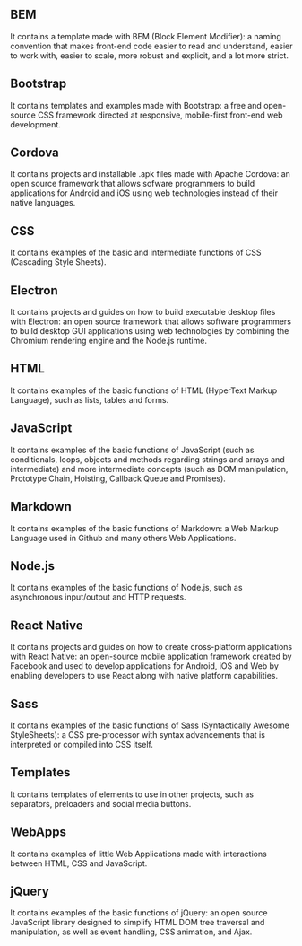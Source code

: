 ## BEM
It contains a template made with BEM (Block Element Modifier): a naming convention that makes front-end code easier to read and understand, easier to work with, easier to scale, more robust and explicit, and a lot more strict.

## Bootstrap
It contains templates and examples made with Bootstrap: a free and open-source CSS framework directed at responsive, mobile-first front-end web development.

## Cordova
It contains projects and installable .apk files made with Apache Cordova: an open source framework that allows sofware programmers to build applications for Android and iOS using web technologies instead of their native languages.

## CSS
It contains examples of the basic and intermediate functions of CSS (Cascading Style Sheets).

## Electron
It contains projects and guides on how to build executable desktop files with Electron: an open source framework that allows software programmers to build desktop GUI applications using web technologies by combining the Chromium rendering engine and the Node.js runtime.

## HTML 
It contains examples of the basic functions of HTML (HyperText Markup Language), such as lists, tables and forms.

## JavaScript
It contains examples of the basic functions of JavaScript (such as conditionals, loops, objects and methods regarding strings and arrays and intermediate) and more intermediate concepts (such as DOM manipulation, Prototype Chain, Hoisting, Callback Queue and Promises).

## Markdown
It contains examples of the basic functions of Markdown: a Web Markup Language used in Github and many others Web Applications.

## Node.js
It contains examples of the basic functions of Node.js, such as asynchronous input/output and HTTP requests.

## React Native
It contains projects and guides on how to create cross-platform applications with React Native: an open-source mobile application framework created by Facebook and used to develop applications for Android, iOS and Web by enabling developers to use React along with native platform capabilities.

## Sass
It contains examples of the basic functions of Sass (Syntactically Awesome StyleSheets): a CSS pre-processor with syntax advancements that is interpreted or compiled into CSS itself.

## Templates
It contains templates of elements to use in other projects, such as separators, preloaders and social media buttons.

## WebApps
It contains examples of little Web Applications made with interactions between HTML, CSS and JavaScript.

## jQuery
It contains examples of the basic functions of jQuery: an open source JavaScript library designed to simplify HTML DOM tree traversal and manipulation, as well as event handling, CSS animation, and Ajax.
